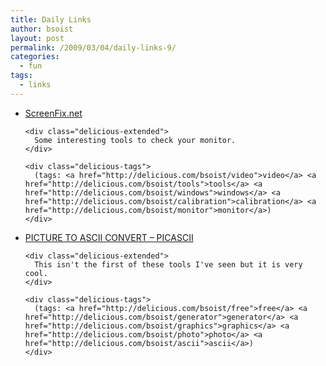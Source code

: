 ```yaml
---
title: Daily Links
author: bsoist
layout: post
permalink: /2009/03/04/daily-links-9/
categories:
  - fun
tags:
  - links
---
```

<ul class="delicious">
  <li>
    <div class="delicious-link">
      <a href="http://screenfix.net/">ScreenFix.net</a>
    </div>
    
    <div class="delicious-extended">
      Some interesting tools to check your monitor.
    </div>
    
    <div class="delicious-tags">
      (tags: <a href="http://delicious.com/bsoist/video">video</a> <a href="http://delicious.com/bsoist/tools">tools</a> <a href="http://delicious.com/bsoist/windows">windows</a> <a href="http://delicious.com/bsoist/calibration">calibration</a> <a href="http://delicious.com/bsoist/monitor">monitor</a>)
    </div>
  </li>
  
  <li>
    <div class="delicious-link">
      <a href="http://picascii.com/">PICTURE TO ASCII CONVERT &#8211; PICASCII</a>
    </div>
    
    <div class="delicious-extended">
      This isn't the first of these tools I've seen but it is very cool.
    </div>
    
    <div class="delicious-tags">
      (tags: <a href="http://delicious.com/bsoist/free">free</a> <a href="http://delicious.com/bsoist/generator">generator</a> <a href="http://delicious.com/bsoist/graphics">graphics</a> <a href="http://delicious.com/bsoist/photo">photo</a> <a href="http://delicious.com/bsoist/ascii">ascii</a>)
    </div>
  </li>
</ul>
